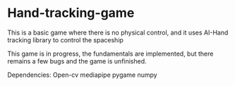 # Hand-tracking-game
This is a basic game where there is no physical control, and it uses AI-Hand tracking library to control the spaceship 

This game is in progress, the fundamentals are implemented, but there remains a few bugs and the game is unfinished.

Dependencies:
Open-cv
mediapipe
pygame
numpy
